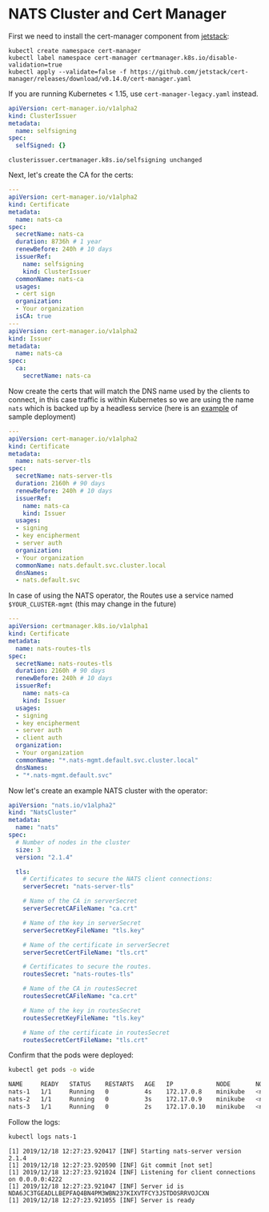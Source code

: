 # NATS Cluster and Cert Manager

First we need to install the cert-manager component from [jetstack](https://github.com/jetstack/cert-manager):

```text
kubectl create namespace cert-manager
kubectl label namespace cert-manager certmanager.k8s.io/disable-validation=true
kubectl apply --validate=false -f https://github.com/jetstack/cert-manager/releases/download/v0.14.0/cert-manager.yaml
```
If you are running Kubernetes < 1.15, use `cert-manager-legacy.yaml` instead.

```yaml
apiVersion: cert-manager.io/v1alpha2
kind: ClusterIssuer
metadata:
  name: selfsigning
spec:
  selfSigned: {}
```

```text
clusterissuer.certmanager.k8s.io/selfsigning unchanged
```

Next, let's create the CA for the certs:

```yaml
---
apiVersion: cert-manager.io/v1alpha2
kind: Certificate
metadata:
  name: nats-ca
spec:
  secretName: nats-ca
  duration: 8736h # 1 year
  renewBefore: 240h # 10 days
  issuerRef:
    name: selfsigning
    kind: ClusterIssuer
  commonName: nats-ca
  usages:
  - cert sign
  organization:
  - Your organization
  isCA: true
---
apiVersion: cert-manager.io/v1alpha2
kind: Issuer
metadata:
  name: nats-ca
spec:
  ca:
    secretName: nats-ca
```

Now create the certs that will match the DNS name used by the clients to connect, in this case traffic is within Kubernetes so we are using the name `nats` which is backed up by a headless service \(here is an [example](https://github.com/nats-io/k8s/blob/master/nats-server/nats-server-plain.yml#L24-L47) of sample deployment\)

```yaml
---
apiVersion: cert-manager.io/v1alpha2
kind: Certificate
metadata:
  name: nats-server-tls
spec:
  secretName: nats-server-tls
  duration: 2160h # 90 days
  renewBefore: 240h # 10 days
  issuerRef:
    name: nats-ca
    kind: Issuer
  usages:
  - signing
  - key encipherment
  - server auth
  organization:
  - Your organization
  commonName: nats.default.svc.cluster.local
  dnsNames:
  - nats.default.svc
```

In case of using the NATS operator, the Routes use a service named `$YOUR_CLUSTER-mgmt` \(this may change in the future\)

```yaml
---
apiVersion: certmanager.k8s.io/v1alpha1
kind: Certificate
metadata:
  name: nats-routes-tls
spec:
  secretName: nats-routes-tls
  duration: 2160h # 90 days
  renewBefore: 240h # 10 days
  issuerRef:
    name: nats-ca
    kind: Issuer
  usages:
  - signing
  - key encipherment
  - server auth
  - client auth
  organization:
  - Your organization
  commonName: "*.nats-mgmt.default.svc.cluster.local"
  dnsNames:
  - "*.nats-mgmt.default.svc"
```

Now let's create an example NATS cluster with the operator:

```yaml
apiVersion: "nats.io/v1alpha2"
kind: "NatsCluster"
metadata:
  name: "nats"
spec:
  # Number of nodes in the cluster
  size: 3
  version: "2.1.4"

  tls:
    # Certificates to secure the NATS client connections:
    serverSecret: "nats-server-tls"

    # Name of the CA in serverSecret
    serverSecretCAFileName: "ca.crt"

    # Name of the key in serverSecret
    serverSecretKeyFileName: "tls.key"

    # Name of the certificate in serverSecret
    serverSecretCertFileName: "tls.crt"

    # Certificates to secure the routes.
    routesSecret: "nats-routes-tls"

    # Name of the CA in routesSecret
    routesSecretCAFileName: "ca.crt"

    # Name of the key in routesSecret
    routesSecretKeyFileName: "tls.key"

    # Name of the certificate in routesSecret
    routesSecretCertFileName: "tls.crt"
```

Confirm that the pods were deployed:

```bash
kubectl get pods -o wide
```

```bash
NAME     READY   STATUS    RESTARTS   AGE   IP            NODE       NOMINATED NODE
nats-1   1/1     Running   0          4s    172.17.0.8    minikube   <none>
nats-2   1/1     Running   0          3s    172.17.0.9    minikube   <none>
nats-3   1/1     Running   0          2s    172.17.0.10   minikube   <none>
```

Follow the logs:

```bash
kubectl logs nats-1
```

```text
[1] 2019/12/18 12:27:23.920417 [INF] Starting nats-server version 2.1.4
[1] 2019/12/18 12:27:23.920590 [INF] Git commit [not set]
[1] 2019/12/18 12:27:23.921024 [INF] Listening for client connections on 0.0.0.0:4222
[1] 2019/12/18 12:27:23.921047 [INF] Server id is NDA6JC3TGEADLLBEPFAQ4BN4PM3WBN237KIXVTFCY3JSTDOSRRVOJCXN
[1] 2019/12/18 12:27:23.921055 [INF] Server is ready
```

